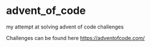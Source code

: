 # advent_of_code
my attempt at solving advent of code challenges

Challenges can be found here https://adventofcode.com/
